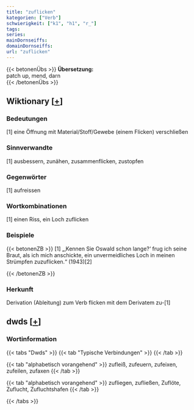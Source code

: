 ```yaml
---
title: "zuflicken"
kategorien: ["Verb"]
schwierigkeit: ["k1", "h1", "r_"]
tags:
series:
mainDornseiffs:
domainDornseiffs:
url: "zuflicken"
---
```


{{< betonenÜbs >}}
**Übersetzung:**  
patch up, mend, darn  
{{< /betonenÜbs >}}

## Wiktionary [[+](https://de.wiktionary.org/wiki/zuflicken)]

### Bedeutungen
[1] eine Öffnung mit Material/Stoff/Gewebe (einem Flicken) verschließen  

### Sinnverwandte
[1] ausbessern, zunähen, zusammenflicken, zustopfen  

### Gegenwörter
[1] aufreissen  

### Wortkombinationen
[1] einen Riss, ein Loch zuflicken  

### Beispiele
{{< betonenZB >}}
[1] „‚Kennen Sie Oswald schon lange?‘ frug ich seine Braut, als ich mich anschickte, ein unvermeidliches Loch in meinen Strümpfen zuzuflicken.“ (1943)[2]  

{{< /betonenZB >}}
### Herkunft
Derivation (Ableitung) zum Verb flicken mit dem Derivatem zu-[1]  



## dwds [[+](https://www.dwds.de/wb/zuflicken)]

### Wortinformation
{{< tabs "Dwds" >}}
{{< tab "Typische Verbindungen" >}}
{{< /tab >}}

{{< tab "alphabetisch vorangehend" >}}
zufleiß, zufeuern, zufeixen, zufeilen, zufaxen
{{< /tab >}}

{{< tab "alphabetisch vorangehend" >}}
zufliegen, zufließen, Zuflöte, Zuflucht, Zufluchtshafen
{{< /tab >}}

{{< /tabs >}}


